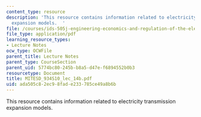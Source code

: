 ```yaml
---
content_type: resource
description: 'This resource contains information related to electricity transmission
  expansion models.  '
file: /courses/ids-505j-engineering-economics-and-regulation-of-the-electric-power-sector-spring-2010/ada505c82ec98fade233785ce49a8b6b_MITESD_934S10_lec_14b.pdf
file_type: application/pdf
learning_resource_types:
- Lecture Notes
ocw_type: OCWFile
parent_title: Lecture Notes
parent_type: CourseSection
parent_uid: 5774bc80-245b-b8a5-d47e-f6894552b0b3
resourcetype: Document
title: MITESD_934S10_lec_14b.pdf
uid: ada505c8-2ec9-8fad-e233-785ce49a8b6b
---
```

This resource contains information related to electricity transmission expansion models.  

